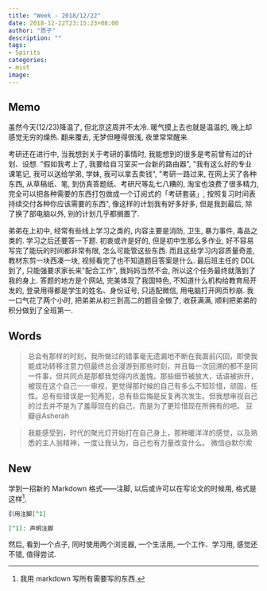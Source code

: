 ```yaml
---
title: "Week - 2018/12/22"
date: 2018-12-22T23:15:23+08:00
author: "质子"
description: ""
tags:
- Spirits
categories:
- mist
image:
---
```


## Memo
虽然今天(12/23)降温了, 但北京这周并不太冷. 暖气摸上去也就是温温的, 晚上却感觉无穷的燥热. 翻来覆去, 无梦但睡得很浅, 夜里常常醒来.

考研还在进行中, 当我想到关于考研的事情时, 我能想到的很多是考前曾有过的计划、设想. "假如我考上了, 我要给自习室买一台新的路由器", "我有这么好的专业课笔记, 我可以送给学弟, 学妹, 我可以拿去卖钱", "考研一路过来, 在网上买了各种东西, 从草稿纸、笔, 到仿真答题纸、考研尺等乱七八糟的, 淘宝也浪费了很多精力, 完全可以把各种需要的东西打包做成一个订阅式的「考研套装」, 按照复习时间表持续交付各种你应该需要的东西", 像这样的计划我有好多好多, 但是我到最后, 除了换了部电脑以外, 别的计划几乎都搁置了.

弟弟在上初中, 经常有些线上学习之类的, 内容主要是消防, 卫生, 暴力事件, 毒品之类的. 学习之后还要答一下题. 初衷或许是好的, 但是初中生那么多作业, 好不容易写完了能玩的时间都非常有限, 怎么可能管这些东西. 而且这些学习内容质量奇差, 教材东剪一块西凑一块, 视频看完了也不知道题目答案是什么. 最后班主任的 DDL 到了, 只能强要求家长来"配合工作", 我妈妈当然不会, 所以这个任务最终就落到了我的身上. 答题的地方是个网站, 完美体现了我国特色, 不知道什么机构给教育局开发的, 登录用得都是学生的姓名、身份证号, 只适配微信, 用电脑打开网页秒崩. 我一口气花了两个小时, 把弟弟从初三到高二的题目全做了, 收获满满, 顺利把弟弟的积分做到了全班第一.

## Words
> 总会有那样的时刻，我所做过的错事毫无遗漏地不断在我面前闪回，即使我能成功转移注意力但最终总会漫游到那些时刻，并且每一次回溯的都不是同一件事，但共同点是那都我觉得内疚羞愧。那些细节被放大，话语被拆开，被现在这个自己一一审视，更觉得那时候的自己有多么不知珍惜，顽固，任性。总有些错误是一犯再犯，总有些后悔是反复再次发生。但我想审视自己的过去并不是为了羞辱现在的自己，而是为了更珍惜现在所拥有的吧。
> 豆瓣@Asherah

> 我能感受到，时代的聚光灯开始打在自己身上，那种暖洋洋的感觉，以及熟悉的主人翁精神，一度让我认为，自己也有力量改变什么。
> 微信@默尔索

## New
学到一招新的 Markdown 格式——注脚, 以后或许可以在写论文的时候用, 格式是这样[^1].
```markdown
引用注脚[^1]

[^1]: 声明注脚
```

然后, 看到一个点子, 同时使用两个浏览器, 一个生活用, 一个工作、学习用, 感觉还不错, 值得尝试.

[^1]: 我用 markdown 写所有需要写的东西.
